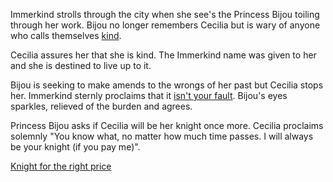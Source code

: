 <!-- title: Knight in any Universe -->

Immerkind strolls through the city when she see's the Princess Bijou toiling through her work. Bijou no longer remembers Cecilia but is wary of anyone who calls themselves [kind](https://www.youtube.com/live/cyLsX20esBE?t=7233s).

Cecilia assures her that she is kind. The Immerkind name was given to her and she is destined to live up to it.

Bijou is seeking to make amends to the wrongs of her past but Cecilia stops her. Immerkind sternly proclaims that it [isn't your fault](https://www.youtube.com/live/cyLsX20esBE?t=7267s). Bijou's eyes sparkles, relieved of the burden and agrees.

Princess Bijou asks if Cecilia will be her knight once more. Cecilia proclaims solemnly "You know what, no matter how much time passes. I will always be your knight (if you pay me)".

[Knight for the right price](#embed:https://www.youtube.com/live/cyLsX20esBE?si=SrHdLjspnMEAXTDG&t=7344)
